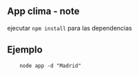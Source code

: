 ## App clima - note

ejecutar ``` npm install ``` para las dependencias

## Ejemplo
```
    node app -d "Madrid"
```